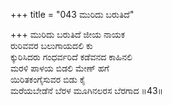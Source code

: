 +++
title = "043 ಮುರಿದು ಬರುತಿದೆ"

+++
ಮುರಿದು ಬರುತಿದೆ ಜೀಯ ನಾಯಕ   
ರುರಿವವರ ಬಲುಗಾಯದಲಿ ಕು  
ಕ್ಕುರಿಸಿದರು ಗಂಧರ್ವರಿದೆ ಕಡೆವನದ ಕಾಹಿನಲಿ   
ಮರಳಿ ಪಾಳಯ ಬಿಡಲಿ ಮೇಣ್ ಹಗೆ  
ಯಿರಿತಕಂಗೈಸುವರ ಬಿಡು ಕೈ  
ಮರೆಯಬೇಡೆನೆ ಬೆರಳ ಮೂಗಿನಲರಸ ಬೆರಗಾದ      ॥43॥